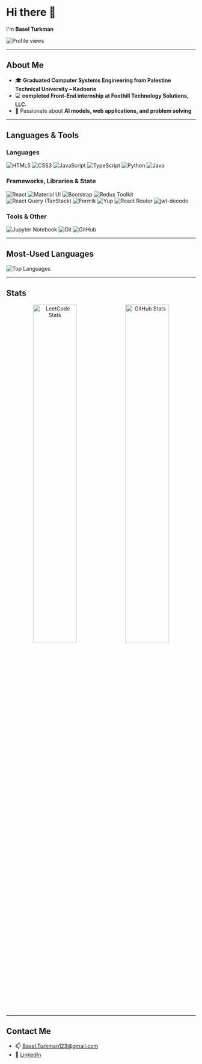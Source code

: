 # Hi there 👋

I'm **Basel Turkman**

![Profile views](https://komarev.com/ghpvc/?username=BaselTurkman\&color=blue)

---

## About Me

* 🎓 **Graduated Computer Systems Engineering from Palestine Technical University – Kadoorie** 
* 💻 **completed Front‑End internship at Foothill Technology Solutions, LLC.**
* 🤖 Passionate about **AI models, web applications, and problem solving**

---

## Languages & Tools

### Languages

![HTML5](https://img.shields.io/badge/HTML5-%23E34F26.svg?style=for-the-badge\&logo=html5\&logoColor=white)
![CSS3](https://img.shields.io/badge/CSS3-%231572B6.svg?style=for-the-badge\&logo=css3\&logoColor=white)
![JavaScript](https://img.shields.io/badge/JavaScript-%23323330.svg?style=for-the-badge\&logo=javascript\&logoColor=%23F7DF1E)
![TypeScript](https://img.shields.io/badge/TypeScript-%23007ACC.svg?style=for-the-badge\&logo=typescript\&logoColor=white)
![Python](https://img.shields.io/badge/Python-%2314354C.svg?style=for-the-badge\&logo=python\&logoColor=white)
![Java](https://img.shields.io/badge/Java-%23ED8B00.svg?style=for-the-badge\&logo=java\&logoColor=white)

### Frameworks, Libraries & State

![React](https://img.shields.io/badge/React-%2320232a.svg?style=for-the-badge\&logo=react\&logoColor=%2361DAFB)
![Material UI](https://img.shields.io/badge/MUI-%230081CB.svg?style=for-the-badge\&logo=mui\&logoColor=white)
![Bootstrap](https://img.shields.io/badge/Bootstrap-%23563D7C.svg?style=for-the-badge\&logo=bootstrap\&logoColor=white)
![Redux Toolkit](https://img.shields.io/badge/Redux%20Toolkit-%235965E5.svg?style=for-the-badge\&logo=redux\&logoColor=white)
![React Query (TanStack)](https://img.shields.io/badge/TanStack%20Query-%2333C1FF.svg?style=for-the-badge\&logo=reactquery\&logoColor=white)
![Formik](https://img.shields.io/badge/Formik-%23F47C7C.svg?style=for-the-badge\&logo=formik\&logoColor=white)
![Yup](https://img.shields.io/badge/Yup-%23000000.svg?style=for-the-badge\&logo=graphql\&logoColor=white)
![React Router](https://img.shields.io/badge/React_Router-%23CA4245.svg?style=for-the-badge\&logo=reactrouter\&logoColor=white)
![jwt-decode](https://img.shields.io/badge/jwt--decode-%23007ACC.svg?style=for-the-badge\&logo=jwt\&logoColor=white)

### Tools & Other


![Jupyter Notebook](https://img.shields.io/badge/Jupyter-%23F37626.svg?style=for-the-badge\&logo=jupyter\&logoColor=white)
![Git](https://img.shields.io/badge/Git-%23F05033.svg?style=for-the-badge\&logo=git\&logoColor=white)
![GitHub](https://img.shields.io/badge/GitHub-%23181717.svg?style=for-the-badge\&logo=github\&logoColor=white)

---

## Most‑Used Languages

![Top Languages](https://github-readme-stats.vercel.app/api/top-langs/?username=BaselTurkman\&layout=compact)

---

## Stats

<p align="center">
  <img src="https://leetcard.jacoblin.cool/BaselTurkman?theme=dark&font=Karma&ext=contest" alt="LeetCode Stats" width="48%">
  <img src="https://github-readme-stats.vercel.app/api?username=BaselTurkman&show_icons=true&theme=radical" alt="GitHub Stats" width="48%">
</p>

---

## Contact Me

* 📫 [Basel.Turkman123@gmail.com](mailto:Basel.Turkman123@gmail.com)
* 💼 [LinkedIn](https://www.linkedin.com/in/basel-turkman/)
